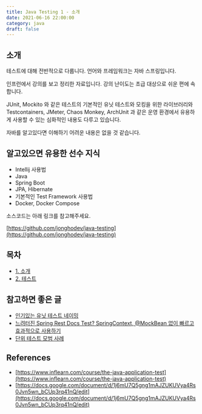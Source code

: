 ```yaml
---
title: Java Testing 1 - 소개
date: 2021-06-16 22:00:00
category: java
draft: false
---
```


## 소개

테스트에 대해 전반적으로 다룹니다. 언어와 프레임워크는 자바 스프링입니다.

인프런에서 강의를 보고 정리한 자료입니다. 강의 난이도는 초급 대상으로 쉬운 편에 속합니다.

JUnit, Mockito 와 같은 테스트의 기본적인 유닛 테스트와 모킹을 위한 라이브러리와 Testcontainers, JMeter, Chaos Monkey, ArchUnit 과 같은 운영 환경에서 유용하게 사용할 수 있는 심화적인 내용도 다루고 있습니다.

자바를 알고있다면 이해하기 어려운 내용은 없을 것 같습니다.

## 알고있으면 유용한 선수 지식

- Intellij 사용법
- Java
- Spring Boot
- JPA, Hibernate
- 기본적인 Test Framework 사용법
- Docker, Docker Compose

소스코드는 아래 링크를 참고해주세요.

[https://github.com/jonghodev/java-testing](https://github.com/jonghodev/java-testing)

## 목차

- [1. 소개](/java/java-testing-1-소개)
- [2. 테스트](/java/java-testing-2-테스트)

## 참고하면 좋은 글

- [인기있는 유닛 테스트 네이밍](https://hilucky.tistory.com/216)
- [느려터진 Spring Rest Docs Test? SpringContext, @MockBean 없이 빠르고 효과적으로 사용하기](https://geminikim.medium.com/%EB%8A%90%EB%A0%A4%ED%84%B0%EC%A7%84-spring-rest-docs-test-springcontext-mockbean-%EC%97%86%EC%9D%B4-%EB%B9%A0%EB%A5%B4%EA%B3%A0-%ED%9A%A8%EA%B3%BC%EC%A0%81%EC%9C%BC%EB%A1%9C-%EC%82%AC%EC%9A%A9%ED%95%98%EA%B8%B0-dc36861493c9)
- [단위 테스트 모범 사례](https://blog.kingbbode.com/m/52?fbclid=IwAR1BFv4LQrPU8B2lSCDvrGk8lXM4_GlHiq1-_L8D_x3BMGDrjiOExcfuO6k)

## References

- [https://www.inflearn.com/course/the-java-application-test](https://www.inflearn.com/course/the-java-application-test)
- [https://docs.google.com/document/d/1j6mU7Q5gng1mAJZUKUVya4Rs0Jvn5wn_bCUp3rq41nQ/edit](https://docs.google.com/document/d/1j6mU7Q5gng1mAJZUKUVya4Rs0Jvn5wn_bCUp3rq41nQ/edit)
